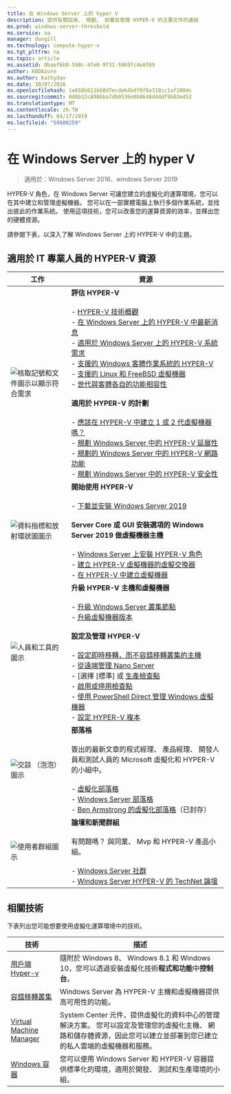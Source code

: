 ```yaml
---
title: 在 Windows Server 上的 hyper V
description: 提供有關試用、 規劃、 部署及管理 HYPER-V 的主要文件的連結
ms.prod: windows-server-threshold
ms.service: na
manager: dongill
ms.technology: compute-hyper-v
ms.tgt_pltfrm: na
ms.topic: article
ms.assetid: 0baef6b8-598c-4fe0-9f31-5869fc4e0f69
author: KBDAzure
ms.author: kathydav
ms.date: 10/07/2016
ms.openlocfilehash: 1a658b611b68d7ecde64bdf0f8a318cc1af2804c
ms.sourcegitcommit: 0d0b32c8986ba7db9536e0b8648d4ddf9b03e452
ms.translationtype: MT
ms.contentlocale: zh-TW
ms.lasthandoff: 04/17/2019
ms.locfileid: "59880259"
---
```

# <a name="hyper-v-on-windows-server"></a>在 Windows Server 上的 hyper V

>適用於：Windows Server 2016、windows Server 2019

HYPER-V 角色，在 Windows Server 可讓您建立的虛擬化的運算環境，您可以在其中建立和管理虛擬機器。 您可以在一部實體電腦上執行多個作業系統，並找出彼此的作業系統。 使用這項技術，您可以改善您的運算資源的效率，並釋出您的硬體資源。

請參閱下表，以深入了解 Windows Server 上的 HYPER-V 中的主題。

## <a name="hyper-v-resources-for-it-pros"></a>適用於 IT 專業人員的 HYPER-V 資源

|工作 |資源|
|---|---|
|![核取記號和文件圖示以顯示符合需求](media/All_Symbols_MeetsRequirements.png)|**評估 HYPER-V**<br /><br />- [HYPER-V 技術概觀](Hyper-V-Technology-Overview.md)<br />- [在 Windows Server 上的 HYPER-V 中最新消息](What-s-new-in-Hyper-V-on-Windows.md)<br />- [適用於 Windows Server 上的 HYPER-V 系統需求](System-requirements-for-Hyper-V-on-Windows.md)<br />- [支援的 Windows 客體作業系統的 HYPER-V](Supported-Windows-guest-operating-systems-for-Hyper-V-on-Windows.md) <br />- [支援的 Linux 和 FreeBSD 虛擬機器](Supported-Linux-and-FreeBSD-virtual-machines-for-Hyper-V-on-Windows.md)<br />- [世代與客體各自的功能相容性](Hyper-V-feature-compatibility-by-generation-and-guest.md) <br /><br />**適用於 HYPER-V 的計劃**<br /><br />- [應該在 HYPER-V 中建立 1 或 2 代虛擬機器嗎？](plan/Should-I-create-a-generation-1-or-2-virtual-machine-in-Hyper-V.md) <br />- [規劃 Windows Server 中的 HYPER-V 延展性](plan/plan-hyper-v-scalability-in-windows-server.md) <br />- [規劃的 Windows Server 中的 HYPER-V 網路功能](plan/plan-hyper-v-networking-in-windows-server.md) <br />- [規劃 Windows Server 中的 HYPER-V 安全性](plan/plan-hyper-v-security-in-windows-server.md)|
|![資料指標和放射環狀圖圖示](media/All_Symbols_GetStarted.png)|**開始使用 HYPER-V**<br /><br />- [下載並安裝 Windows Server 2019](https://www.microsoft.com/evalcenter/evaluate-windows-server-2019)<br /><br />**Server Core 或 GUI 安裝選項的 Windows Server 2019 做虛擬機器主機**<br /><br />- [Windows Server 上安裝 HYPER-V 角色](get-started/Install-the-Hyper-V-role-on-Windows-Server.md)<br />- [建立 HYPER-V 虛擬機器的虛擬交換器](get-started/Create-a-virtual-switch-for-Hyper-V-virtual-machines.md)<br />- [在 HYPER-V 中建立虛擬機器](get-started/Create-a-virtual-machine-in-Hyper-V.md)|
|![人員和工具的圖示](media/All_Symbols_Administrator.png)|**升級 HYPER-V 主機和虛擬機器**<br /><br />- [升級 Windows Server 叢集節點](../../failover-clustering/Cluster-Operating-System-Rolling-Upgrade.md)<br />- [升級虛擬機器版本](deploy/Upgrade-virtual-machine-version-in-Hyper-V-on-Windows-or-Windows-Server.md)<br /><br />**設定及管理 HYPER-V**<br /><br />- [設定即時移轉，而不容錯移轉叢集的主機](deploy/Set-up-hosts-for-live-migration-without-Failover-Clustering.md)<br />- [從遠端管理 Nano Server](../../get-started/manage-nano-server.md)<br />- [選擇 [標準] 或 [生產檢查點](manage/Choose-between-standard-or-production-checkpoints-in-Hyper-V.md)<br />- [啟用或停用檢查點](manage/Enable-or-disable-checkpoints-in-Hyper-V.md)<br />- [使用 PowerShell Direct 管理 Windows 虛擬機器](manage/Manage-Windows-virtual-machines-with-PowerShell-Direct.md)<br />- [設定 HYPER-V 複本](manage/Set-up-Hyper-V-Replica.md)|
|![交談 （泡泡） 圖示](media/All_Symbols_Chat.png)|**部落格**<br /><br />簽出的最新文章的程式經理、 產品經理、 開發人員和測試人員的 Microsoft 虛擬化和 HYPER-V 的小組中。<br /><br />- [虛擬化部落格](https://blogs.technet.com/b/virtualization/)<br />- [Windows Server 部落格](https://blogs.technet.com/b/windowsserver/)<br />- [Ben Armstrong 的虛擬化部落格](https://blogs.msdn.com/b/virtual_pc_guy/)（已封存）|
|![使用者群組圖示](media/All_Symbols_Users_Group.png)|**論壇和新聞群組**<br /><br />有問題嗎？ 與同業、 Mvp 和 HYPER-V 產品小組。<br /><br />- [Windows Server 社群](https://techcommunity.microsoft.com/t5/Windows-Server/ct-p/Windows-Server)<br />- [Windows Server HYPER-V 的 TechNet 論壇](https://social.technet.microsoft.com/Forums/windowsserver/home?forum=winserverhyperv)|

## <a name="related-technologies"></a>相關技術

下表列出您可能想要使用虛擬化運算環境中的技術。

|技術|描述|
|--------------|---------------|
|[用戶端 Hyper-v](https://docs.microsoft.com/virtualization/hyper-v-on-windows/index)|隨附於 Windows 8、 Windows 8.1 和 Windows 10，您可以透過安裝虛擬化技術**程式和功能**中**控制台**。|
|[容錯移轉叢集](https://docs.microsoft.com/windows-server/failover-clustering/whats-new-in-failover-clustering)|Windows Server 為 HYPER-V 主機和虛擬機器提供高可用性的功能。|
|[Virtual Machine Manager](https://docs.microsoft.com/system-center/vmm/overview)|System Center 元件，提供虛擬化的資料中心的管理解決方案。 您可以設定及管理您的虛擬化主機、 網路和儲存體資源，因此您可以建立並部署到您已建立的私人雲端的虛擬機器和服務。|
|[Windows 容器](https://docs.microsoft.com/virtualization/windowscontainers/)|您可以使用 Windows Server 和 HYPER-V 容器提供標準化的環境，適用於開發、 測試和生產環境的小組。|
